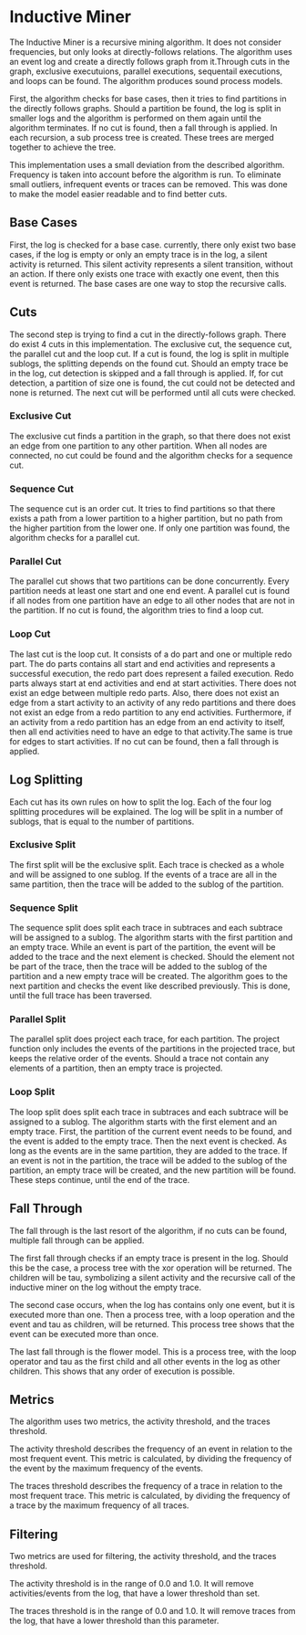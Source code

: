 # Inductive Miner

The Inductive Miner is a recursive mining algorithm. It does not consider frequencies, but only looks at directly-follows relations. The algorithm uses an event log and create a directly follows graph from it.Through cuts in the graph, exclusive executuions, parallel executions, sequentail executions, and loops can be found. The algorithm produces sound process models.

First, the algorithm checks for base cases, then it tries to find partitions in the directly follows graphs. Should a partition be found, the log is split in smaller logs and the algorithm is performed on them again until the algorithm terminates. If no cut is found, then a fall through is applied. In each recursion, a sub process tree is created. These trees are merged together to achieve the tree.

This implementation uses a small deviation from the described algorithm. Frequency is taken into account before the algorithm is run. To eliminate small outliers, infrequent events or traces can be removed. This was done to make the model easier readable and to find better cuts.

## Base Cases

First, the log is checked for a base case. currently, there only exist two base cases, if the log is empty or only an empty trace is in the log, a silent activity is returned. This silent activity represents a silent transition, without an action. If there only exists one trace with exactly one event, then this event is returned. The base cases are one way to stop the recursive calls.

## Cuts

The second step is trying to find a cut in the directly-follows graph. There do exist 4 cuts in this implementation. The exclusive cut, the sequence cut, the parallel cut and the loop cut. If a cut is found, the log is split in multiple sublogs, the splitting depends on the found cut. Should an empty trace be in the log, cut detection is skipped and a fall through is applied. If, for cut detection, a partition of size one is found, the cut could not be detected and none is returned. The next cut will be performed until all cuts were checked.

### Exclusive Cut

The exclusive cut finds a partition in the graph, so that there does not exist an edge from one partition to any other partition. When all nodes are connected, no cut could be found and the algorithm checks for a sequence cut.

### Sequence Cut

The sequence cut is an order cut. It tries to find partitions so that there exists a path from a lower partition to a higher partition, but no path from the higher partition from the lower one. If only one partition was found, the algorithm checks for a parallel cut.

### Parallel Cut

The parallel cut shows that two partitions can be done concurrently. Every partition needs at least one start and one end event. A parallel cut is found if all nodes from one partition have an edge to all other nodes that are not in the partition. If no cut is found, the algorithm  tries to find a loop cut.

### Loop Cut

The last cut is the loop cut. It consists of a do part and one or multiple redo part. The do parts contains all start and end activities and represents a successful execution, the redo part does represent a failed execution. Redo parts always start at end activities and end at start activities. There does not exist an edge between multiple redo parts. Also, there does not exist an edge from a start activity to an activity of any redo partitions and there does not exist an edge from  a redo partition to any end activities. Furthermore, if an activity from a redo partition has an edge from an end activity to itself, then all end activities need to have an edge to that activity.The same is true for edges to start activities. If no cut can be found, then a fall through is applied.

## Log Splitting

Each cut has its own rules on how to split the log. Each of the four log splitting procedures will be explained. The log will be split in a number of sublogs, that is equal to the number of partitions.

### Exclusive Split

The first split will be the exclusive split. Each trace is checked as a whole and will be assigned to one sublog. If the events of a trace are all in the same partition, then the trace will be added to the sublog of the partition.

### Sequence Split

The sequence split does split each trace in subtraces and each subtrace will be assigned to a sublog. The algorithm starts with the first partition and an empty trace. While an event is part of the partition, the event will be added to the trace and the next element is checked. Should the element not be part of the trace, then the trace will be added to the sublog of the partition and a new empty trace will be created. The algorithm goes to the next partition and checks the event like described previously. This is done, until the full trace has been traversed.

### Parallel Split

The parallel split does project each trace, for each partition. The project function only includes the events of the partitions in the projected trace, but keeps the relative order of the events. Should a trace not contain any elements of a partition, then an empty trace is projected.

### Loop Split

The loop split does split each trace in subtraces and each subtrace will be assigned to a sublog. The algorithm starts with the first element and an empty trace. First, the partition of the current event needs to be found, and the event is added to the empty trace. Then the next event is checked. As long as the events are in the same partition, they are added to the trace. If an event is not in the partition, the trace will be added to the sublog of the partition, an empty trace will be created, and the new partition will be found. These steps continue, until the end of the trace.

## Fall Through

The fall through is the last resort of the algorithm, if no cuts can be found, multiple fall through can be applied.

The first fall through checks if an empty trace is present in the log. Should this be the case, a process tree with the xor operation will be returned. The children will be tau, symbolizing a silent activity and the recursive call of the inductive miner on the log without the empty trace.

The second case occurs, when the log has contains only one event, but it is executed more than one. Then a process tree, with a loop operation and the event and tau as children, will be returned. This process tree shows that the event can be executed more than once.

The last fall through is the flower model. This is a process tree, with the loop operator and tau as the first child and all other events in the log as other children. This shows that any order of execution is possible.

## Metrics

The algorithm uses two metrics, the activity threshold, and the traces threshold.

The activity threshold describes the frequency of an event in relation to the most frequent event. This metric is calculated, by dividing the frequency of the event by the maximum frequency of the events.

The traces threshold describes the frequency of a trace in relation to the most frequent trace. This metric is calculated, by dividing the frequency of a trace by the maximum frequency of all traces.

## Filtering

Two metrics are used for filtering, the activity threshold, and the traces threshold.

The activity threshold is in the range of 0.0 and 1.0. It will remove activities/events from the log, that have a lower threshold than set.

The traces threshold is in the range of 0.0 and 1.0. It will remove traces from the log, that have a lower threshold than this parameter.
